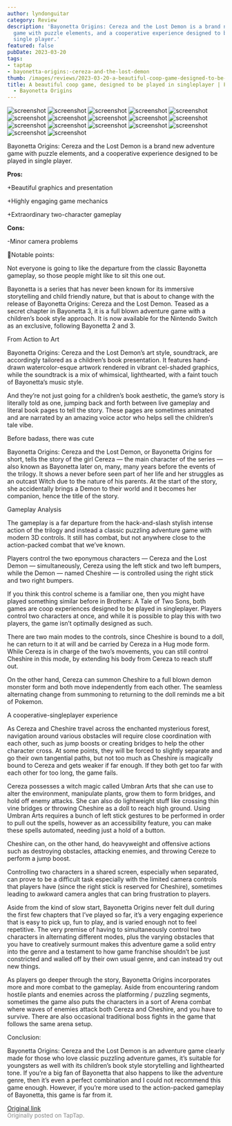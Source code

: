 ```yaml
---
author: lyndonguitar
category: Review
description: 'Bayonetta Origins: Cereza and the Lost Demon is a brand new adventure
  game with puzzle elements, and a cooperative experience designed to be played in
  single player.'
featured: false
pubDate: 2023-03-20
tags:
- taptap
- bayonetta-origins:-cereza-and-the-lost-demon
thumb: /images/reviews/2023-03-20-a-beautiful-coop-game-designed-to-be-played-in-singleplayer--full-review---bayonetta-orig-0.avif
title: A beautiful coop game, designed to be played in singleplayer | Full Review
  - Bayonetta Origins
---
```


<div class="gallery">
  <img src="/images/reviews/2023-03-20-a-beautiful-coop-game-designed-to-be-played-in-singleplayer--full-review---bayonetta-orig-0.avif" alt="screenshot" />
  <img src="/images/reviews/2023-03-20-a-beautiful-coop-game-designed-to-be-played-in-singleplayer--full-review---bayonetta-orig-1.avif" alt="screenshot" />
  <img src="/images/reviews/2023-03-20-a-beautiful-coop-game-designed-to-be-played-in-singleplayer--full-review---bayonetta-orig-2.avif" alt="screenshot" />
  <img src="/images/reviews/2023-03-20-a-beautiful-coop-game-designed-to-be-played-in-singleplayer--full-review---bayonetta-orig-3.avif" alt="screenshot" />
  <img src="/images/reviews/2023-03-20-a-beautiful-coop-game-designed-to-be-played-in-singleplayer--full-review---bayonetta-orig-4.avif" alt="screenshot" />
  <img src="/images/reviews/2023-03-20-a-beautiful-coop-game-designed-to-be-played-in-singleplayer--full-review---bayonetta-orig-5.avif" alt="screenshot" />
  <img src="/images/reviews/2023-03-20-a-beautiful-coop-game-designed-to-be-played-in-singleplayer--full-review---bayonetta-orig-6.avif" alt="screenshot" />
  <img src="/images/reviews/2023-03-20-a-beautiful-coop-game-designed-to-be-played-in-singleplayer--full-review---bayonetta-orig-7.avif" alt="screenshot" />
  <img src="/images/reviews/2023-03-20-a-beautiful-coop-game-designed-to-be-played-in-singleplayer--full-review---bayonetta-orig-8.avif" alt="screenshot" />
  <img src="/images/reviews/2023-03-20-a-beautiful-coop-game-designed-to-be-played-in-singleplayer--full-review---bayonetta-orig-9.avif" alt="screenshot" />
  <img src="/images/reviews/2023-03-20-a-beautiful-coop-game-designed-to-be-played-in-singleplayer--full-review---bayonetta-orig-10.avif" alt="screenshot" />
  <img src="/images/reviews/2023-03-20-a-beautiful-coop-game-designed-to-be-played-in-singleplayer--full-review---bayonetta-orig-11.avif" alt="screenshot" />
  <img src="/images/reviews/2023-03-20-a-beautiful-coop-game-designed-to-be-played-in-singleplayer--full-review---bayonetta-orig-12.avif" alt="screenshot" />
  <img src="/images/reviews/2023-03-20-a-beautiful-coop-game-designed-to-be-played-in-singleplayer--full-review---bayonetta-orig-13.avif" alt="screenshot" />
  <img src="/images/reviews/2023-03-20-a-beautiful-coop-game-designed-to-be-played-in-singleplayer--full-review---bayonetta-orig-14.avif" alt="screenshot" />
  <img src="/images/reviews/2023-03-20-a-beautiful-coop-game-designed-to-be-played-in-singleplayer--full-review---bayonetta-orig-15.avif" alt="screenshot" />
  <img src="/images/reviews/2023-03-20-a-beautiful-coop-game-designed-to-be-played-in-singleplayer--full-review---bayonetta-orig-16.avif" alt="screenshot" />
</div>

Bayonetta Origins: Cereza and the Lost Demon is a brand new adventure game with puzzle elements, and a cooperative experience designed to be played in single player.


**Pros:**


+Beautiful graphics and presentation

+Highly engaging game mechanics

+Extraordinary two-character gameplay


**Cons:**


-Minor camera problems

📝Notable points:

Not everyone is going to like the departure from the classic Bayonetta gameplay, so those people might like to sit this one out.

Bayonetta is a series that has never been known for its immersive storytelling and child friendly nature, but that is about to change with the release of Bayonetta Origins: Cereza and the Lost Demon. Teased as a secret chapter in Bayonetta 3, it is a full blown adventure game with a children’s book style approach. It is now available for the Nintendo Switch as an exclusive, following Bayonetta 2 and 3.

From Action to Art

Bayonetta Origins: Cereza and the Lost Demon’s art style, soundtrack, are accordingly tailored as a children’s book presentation. It features hand-drawn watercolor-esque artwork rendered in vibrant cel-shaded graphics, while the soundtrack is a mix of whimsical, lighthearted, with a faint touch of Bayonetta’s music style.

And they’re not just going for a children’s book aesthetic, the game’s story is literally told as one, jumping back and forth between live gameplay and literal book pages to tell the story. These pages are sometimes animated and are narrated by an amazing voice actor who helps sell the children’s tale vibe.

Before badass, there was cute

Bayonetta Origins: Cereza and the Lost Demon, or Bayonetta Origins for short, tells the story of the girl Cereza — the main character of the series — also known as Bayonetta later on, many, many years before the events of the trilogy. It shows a never before seen part of her life and her struggles as an outcast Witch due to the nature of his parents. At the start of the story, she accidentally brings a Demon to their world and it becomes her companion, hence the title of the story.

Gameplay Analysis

The gameplay is a far departure from the hack-and-slash stylish intense action of the trilogy and instead a classic puzzling adventure game with modern 3D controls. It still has combat, but not anywhere close to the action-packed combat that we’ve known.

Players control the two eponymous characters — Cereza and the Lost Demon — simultaneously, Cereza using the left stick and two left bumpers, while the Demon — named Cheshire — is controlled using the right stick and two right bumpers.

If you think this control scheme is a familiar one, then you might have played something similar before in Brothers: A Tale of Two Sons, both games are coop experiences designed to be played in singleplayer. Players control two characters at once, and while it is possible to play this with two players, the game isn’t optimally designed as such.

There are two main modes to the controls, since Cheshire is bound to a doll, he can return to it at will and be carried by Cereza in a Hug mode form. While Cereza is in charge of the two’s movements, you can still control Cheshire in this mode, by extending his body from Cereza to reach stuff out.

On the other hand, Cereza can summon Cheshire to a full blown demon monster form and both move independently from each other. The seamless alternating change from summoning to returning to the doll reminds me a bit of Pokemon.

A cooperative-singleplayer experience

As Cereza and Cheshire travel across the enchanted mysterious forest, navigation around various obstacles will require close coordination with each other, such as jump boosts or creating bridges to help the other character cross. At some points, they will be forced to slightly separate and go their own tangential paths, but not too much as Cheshire is magically bound to Cereza and gets weaker if far enough. If they both get too far with each other for too long, the game fails.

Cereza possesses a witch magic called Umbran Arts that she can use to alter the environment, manipulate plants, grow them to form bridges, and hold off enemy attacks. She can also do lightweight stuff like crossing thin vine bridges or throwing Cheshire as a doll to reach high ground. Using Umbran Arts requires a bunch of left stick gestures to be performed in order to pull out the spells, however as an accessibility feature, you can make these spells automated, needing just a hold of a button.

Cheshire can, on the other hand, do heavyweight and offensive actions such as destroying obstacles, attacking enemies, and throwing Cereze to perform a jump boost.

Controlling two characters in a shared screen, especially when separated, can prove to be a difficult task especially with the limited camera controls that players have (since the right stick is reserved for Cheshire), sometimes leading to awkward camera angles that can bring frustration to players.

Aside from the kind of slow start, Bayonetta Origins never felt dull during the first few chapters that I’ve played so far, it’s a very engaging experience that is easy to pick up, fun to play, and is varied enough not to feel repetitive. The very premise of having to simultaneously control two characters in alternating different modes, plus the varying obstacles that you have to creatively surmount makes this adventure game a solid entry into the genre and a testament to how game franchise shouldn’t be just constricted and walled off by their own usual genre, and can instead try out new things.

As players go deeper through the story, Bayonetta Origins incorporates more and more combat to the gameplay. Aside from encountering random hostile plants and enemies across the platforming / puzzling segments, sometimes the game also puts the characters in a sort of Arena combat where waves of enemies attack both Cereza and Cheshire, and you have to survive. There are also occasional traditional boss fights in the game that follows the same arena setup.

Conclusion:

Bayonetta Origins: Cereza and the Lost Demon is an adventure game clearly made for those who love classic puzzling adventure games, it’s suitable for youngsters as well with its children’s book style storytelling and lighthearted tone. If you’re a big fan of Bayonetta that also happens to like the adventure genre, then it’s even a perfect combination and I could not recommend this game enough. However, if you’re more used to the action-packed gameplay of Bayonetta, this game is far from it.

[Original link](https://www.taptap.io/post/4847256)<br><span style="font-size: 0.95em; color: #888;">Originally posted on TapTap.</span>